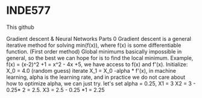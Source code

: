 # INDE577
This github

Gradient descent & Neural Networks Parts 0
Gradient descent is a general iterative method for solving min(f(x)), where f(x) is some differentiable function. (First order method)
Global minimums basically impossible in general, so the best we can hope for is to find the local minimum.
Example, f(x) = (x-2)^2 +1 = x^2 - 4x +5, we have access to f(x) and f'(x). 
Initialize: X_0 = 4.0 (random guess) 
iterate X_1 = X_0 -alpha * f'(x), in machine learning, alpha is the learning rate, and in practice we do not care about how to optimize alpha, we can just try. 
let's set alpha = 0.25, X1 = 3 
X2 = 3 - 0.25* 2 = 2.5. 
X3 = 2.5 - 0.25 *1 = 2.25

